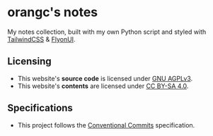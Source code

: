 # orangc's notes
My notes collection, built with my own Python script and styled with [TailwindCSS](https://tailwindcss.com) & [FlyonUI](https://flyonui.com).

## Licensing
- This website's **source code** is licensed under [GNU AGPLv3](./LICENSE).
- This website's **contents** are licensed under [CC BY-SA 4.0](./LICENSE.content).

## Specifications
- This project follows the [Conventional Commits](https://www.conventionalcommits.org/en/v1.0.0/) specification.